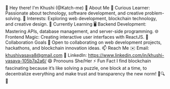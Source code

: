 👋 Hey there! I'm Khushi (@Katch-me)
👀 About Me
🌟 Curious Learner: Passionate about technology, software development, and creative problem-solving.
🎯 Interests: Exploring web development, blockchain technology, and creative design.
🌱 Currently Learning
🖥️ Backend Development: Mastering APIs, database management, and server-side programming.
🌐 Frontend Magic: Creating interactive user interfaces with ReactJS.
💞️ Collaboration Goals
🚀 Open to collaborating on web development projects, hackathons, and blockchain innovation ideas.
📫 Reach Me
✉️ Email: khushivasava8@gmail.com
💼 LinkedIn: https://www.linkedin.com/in/khushi-vasava-105b7a2a6/
😄 Pronouns
She/Her
⚡ Fun Fact
I find blockchain fascinating because it’s like solving a puzzle, one block at a time, to decentralize everything and make trust and transparency the new norm! 🧩🔍✨
